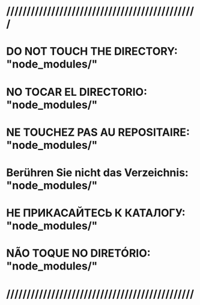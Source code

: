 # ///////////////////////////////////////////////
# DO NOT TOUCH THE DIRECTORY: "node_modules/"
# NO TOCAR EL DIRECTORIO: "node_modules/"
# NE TOUCHEZ PAS AU REPOSITAIRE: "node_modules/"
# Berühren Sie nicht das Verzeichnis: "node_modules/"
# НЕ ПРИКАСАЙТЕСЬ К КАТАЛОГУ: "node_modules/"
# NÃO TOQUE NO DIRETÓRIO: "node_modules/"
# //////////////////////////////////////////////

